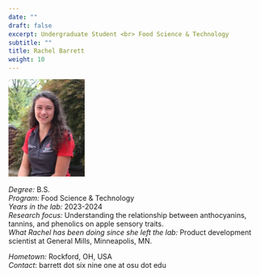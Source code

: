 ```yaml
---
date: ""
draft: false
excerpt: Undergraduate Student <br> Food Science & Technology
subtitle: ""
title: Rachel Barrett
weight: 10
---
```


<p align="left"> 
<img src=featured.jpg width="30%" alt="photo of rachel barrett">
</p>

*Degree:* B.S. <br>
*Program:* Food Science & Technology <br>
*Years in the lab:* 2023-2024 <br>
*Research focus:* Understanding the relationship between anthocyanins, tannins, and phenolics on apple sensory traits. <br>
*What Rachel has been doing since she left the lab:* Product development scientist at General Mills, Minneapolis, MN.
<br>

*Hometown:* Rockford, OH, USA <br>
*Contact*: barrett dot six nine one at osu dot edu <br>
<br>
